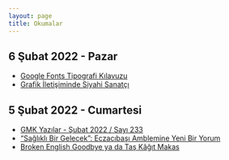 ```yaml
---
layout: page
title: Okumalar
---
```


## 6 Şubat 2022 - Pazar

- [Google Fonts Tipografi Kılavuzu](https://fonts.google.com/knowledge)
- [Grafik İletişiminde Siyahi Sanatçı](https://www.commarts.com/features/black-artist-in-graphic-communication)

## 5 Şubat 2022 - Cumartesi

- [GMK Yazılar - Şubat 2022 / Sayı 233 ](http://gmk.org.tr/publications/yazilar/subat-2022-sayi-233)
- [“Sağlıklı Bir Gelecek”: Eczacıbaşı Amblemine Yeni Bir Yorum](http://gmk.org.tr/news/gmkdan/seda-yukselden-eczacibasi-amblemine-yeni-yorum)
- [Broken English Goodbye ya da
Taş Kâğıt Makas](https://manifold.press/broken-english-goodbye-ya-da-tas-kagit-makas)